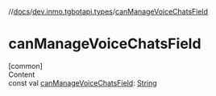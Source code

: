 //[docs](../../index.md)/[dev.inmo.tgbotapi.types](index.md)/[canManageVoiceChatsField](can-manage-voice-chats-field.md)



# canManageVoiceChatsField  
[common]  
Content  
const val [canManageVoiceChatsField](can-manage-voice-chats-field.md): [String](https://kotlinlang.org/api/latest/jvm/stdlib/kotlin/-string/index.html)  



